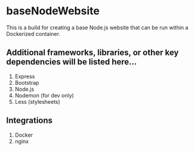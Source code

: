 # baseNodeWebsite

This is a build for creating a base Node.js website that can be
run within a Dockerized container.

## Additional frameworks, libraries, or other key dependencies will be listed here...

1. Express
2. Bootstrap
3. Node.js
4. Nodemon (for dev only)
5. Less (stylesheets)

## Integrations

1. Docker
2. nginx
